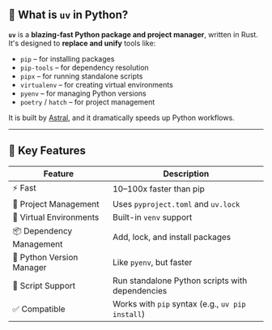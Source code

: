 ## 🌟 What is `uv` in Python?

**`uv`** is a **blazing-fast Python package and project manager**, written in Rust. It's designed to **replace and unify** tools like:

* `pip` – for installing packages
* `pip-tools` – for dependency resolution
* `pipx` – for running standalone scripts
* `virtualenv` – for creating virtual environments
* `pyenv` – for managing Python versions
* `poetry` / `hatch` – for project management

It is built by [Astral](https://astral.sh), and it dramatically speeds up Python workflows.

---

## 🚀 Key Features

| Feature                   | Description                                      |
| ------------------------- | ------------------------------------------------ |
| ⚡ Fast                    | 10–100x faster than pip                          |
| 🧪 Project Management     | Uses `pyproject.toml` and `uv.lock`              |
| 🧱 Virtual Environments   | Built-in `venv` support                          |
| 📦 Dependency Management  | Add, lock, and install packages                  |
| 🧰 Python Version Manager | Like `pyenv`, but faster                         |
| 🧾 Script Support         | Run standalone Python scripts with dependencies  |
| ✅ Compatible              | Works with `pip` syntax (e.g., `uv pip install`) |

